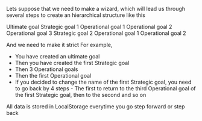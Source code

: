 Lets suppose that we need to make a wizard, which will lead us through several steps to create an hierarchical structure like this

Ultimate goal
   Strategic goal 1
      Operational goal 1
      Operational goal 2
      Operational goal 3
   Strategic goal 2
      Operational goal 1
      Operational goal 2

And we need to make it strict For example,
* You have created an ultimate goal
* Then you have created the first Strategic goal
* Then 3 Operational goals
* Then the first Operational goal
* If you decided to change the name of the first Strategic goal, you need to go back by 4 steps - The first to return to the third Operational goal of the first Strategic goal, then to the second and so on

All data is stored in LocalStorage everytime you go step forward or step back

